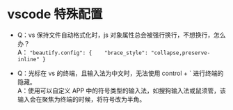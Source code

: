 # vscode 特殊配置
* Q：vs 保持文件自动格式化时，js 对象属性总会被强行换行，不想换行，怎么办？  
A： `"beautify.config": {    "brace_style": "collapse,preserve-inline" }`

* Q：光标在 vs 的终端，且输入法为中文时，无法使用 control + ` 进行终端的隐藏。  
A：使用可以自定义 APP 中的符号类型的输入法，如搜狗输入法或鼠须管，该输入会在聚焦为终端的时候，将符号改为半角。